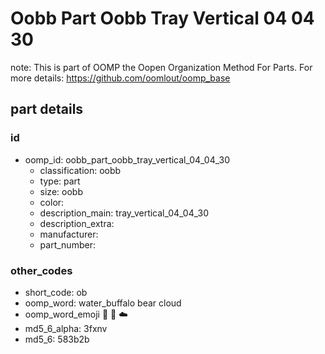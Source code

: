 # Oobb Part Oobb Tray Vertical 04 04 30  

note: This is part of OOMP the Oopen Organization Method For Parts. For more details: https://github.com/oomlout/oomp_base

##  part details





### id
* oomp_id: oobb_part_oobb_tray_vertical_04_04_30
  * classification: oobb
  * type: part
  * size: oobb
  * color: 
  * description_main: tray_vertical_04_04_30
  * description_extra: 
  * manufacturer: 
  * part_number: 

### other_codes
* short_code: ob
* oomp_word: water_buffalo bear cloud
* oomp_word_emoji :water_buffalo: :bear: :cloud:
* md5_6_alpha: 3fxnv
* md5_6: 583b2b